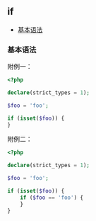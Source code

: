 ## if

* [基本语法](#基本语法)

### 基本语法

附例一：

```php
<?php

declare(strict_types = 1);

$foo = 'foo';

if (isset($foo)) {
}

```

附例二：

```php
<?php

declare(strict_types = 1);

$foo = 'foo';

if (isset($foo)) {
    if ($foo == 'foo') {
    }
}

```

